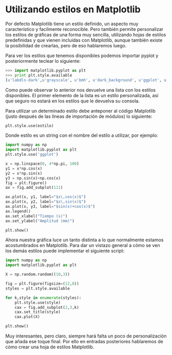 # Utilizando estilos en Matplotlib

Por defecto Matplotlib tiene un estilo definido, un aspecto muy característico y facilmente reconocible. Pero también 
permite personalizar los estilos de gráficas de una forma muy sencilla, utilizando hojas de estilos predefinidas y 
que vienen incluidas con Matplotlib, aunque también existe la posibilidad de crearlas, pero de eso hablaremos luego.

Para ver los estilos que tenemos disponibles podemos importar pyplot y posteriormente teclear lo siguiente:

```python
>>> import matplotlib.pyplot as plt
>>> print plt.style.available
[u'labdls-dark',u'grayscale', u'bmh', u'dark_background', u'ggplot', u'fivethirtyeight']
```

Como puede observar lo anterior nos devuelve una lista con los estilos disponibles. El primer elemento de 
la lista es un estilo personalizada, así que seguro no estará en los estilos que le devuelva su consola.

Para utilizar un determinado estilo debe anteponer al código Matplotlib (justo después de las líneas de 
importación de módulos) lo siguiente:

```python
plt.style.use(estilo)
```

Donde estilo es un string con el nombre del estilo a utilizar, por ejemplo:

```python
import numpy as np
import matplotlib.pyplot as plt
plt.style.use('ggplot')

x = np.linspace(0, 4*np.pi, 100)
y1 = x*np.cos(x)
y2 = x*np.sin(x)
y3 = np.sin(x)+np.cos(x)
fig = plt.figure()
ax = fig.add_subplot(111)

ax.plot(x, y1, label="$x\,cos(x)$")
ax.plot(x, y2, label="$x\,sin(x)$")
ax.plot(x, y3, label="$sin(x)+cos(x)$")
ax.legend()
ax.set_xlabel("Tiempo (s)")
ax.set_ylabel("Amplitud (mm)")

plt.show()
```

Ahora nuestra gráfica luce un tanto distinta a lo que normalmente estamos acostumbrados en Matplotlib. 
Para dar un vistazo general a cómo se ven los demás estilos puede implementar el siguiente script:

```python
import numpy as np
import matplotlib.pyplot as plt

X = np.random.random((10,3))

fig = plt.figure(figsize=(12,8))
styles = plt.style.available

for k,style in enumerate(styles):
	plt.style.use(style)
	cax = fig.add_subplot(2,3,k)
	cax.set_title(style)
	cax.plot(X)

plt.show()
```

Muy interesantes, pero claro, siempre hará falta un poco de personalización que añada ese toque final. Por ello 
en entradas posteriores hablaremos de cómo crear una hoja de estilos Matplotlib.